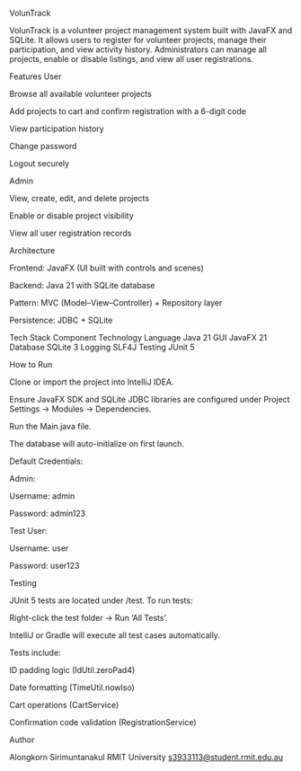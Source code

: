 VolunTrack

VolunTrack is a volunteer project management system built with JavaFX and SQLite.
It allows users to register for volunteer projects, manage their participation, and view activity history.
Administrators can manage all projects, enable or disable listings, and view all user registrations.

Features
User

Browse all available volunteer projects

Add projects to cart and confirm registration with a 6-digit code

View participation history

Change password

Logout securely

Admin

View, create, edit, and delete projects

Enable or disable project visibility

View all user registration records

Architecture

Frontend: JavaFX (UI built with controls and scenes)

Backend: Java 21 with SQLite database

Pattern: MVC (Model–View–Controller) + Repository layer

Persistence: JDBC + SQLite

Tech Stack
Component	Technology
Language	Java 21
GUI	JavaFX 21
Database	SQLite 3
Logging	SLF4J
Testing	JUnit 5


How to Run

Clone or import the project into IntelliJ IDEA.

Ensure JavaFX SDK and SQLite JDBC libraries are configured under Project Settings → Modules → Dependencies.

Run the Main.java file.

The database will auto-initialize on first launch.

Default Credentials:

Admin:

Username: admin

Password: admin123

Test User:

Username: user

Password: user123

Testing

JUnit 5 tests are located under /test.
To run tests:

Right-click the test folder → Run ‘All Tests’.

IntelliJ or Gradle will execute all test cases automatically.

Tests include:

ID padding logic (IdUtil.zeroPad4)

Date formatting (TimeUtil.nowIso)

Cart operations (CartService)

Confirmation code validation (RegistrationService)

Author

Alongkorn Sirimuntanakul
RMIT University
s3933113@student.rmit.edu.au
